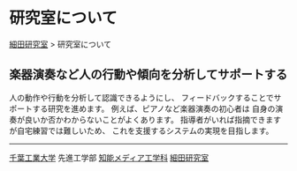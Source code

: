 # 研究室について

[細田研究室](./) > 研究室について

## 楽器演奏など人の行動や傾向を分析してサポートする

人の動作や行動を分析して認識できるようにし、
フィードバックすることでサポートする研究を進めます。
例えば、ピアノなど楽器演奏の初心者は
自身の演奏が良いか否かわからないことがよくあります。
指導者がいれば指摘できますが自宅練習では難しいため、
これを支援するシステムの実現を目指します。

---

[千葉工業大学](https://chibatech.jp)
先進工学部
[知能メディア工学科](https://www.advanced-media.jp)
[細田研究室](./)
